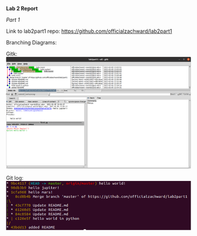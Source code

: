 **Lab 2 Report**

*Part 1*

Link to lab2part1 repo: https://github.com/officialzachward/lab2part1

Branching Diagrams:  

Gitk:  
![Gitk](/labs/lab-02/images/gitk.png)

Git log:
![Gitlog](labs/lab-02/images/gitlog.png)




